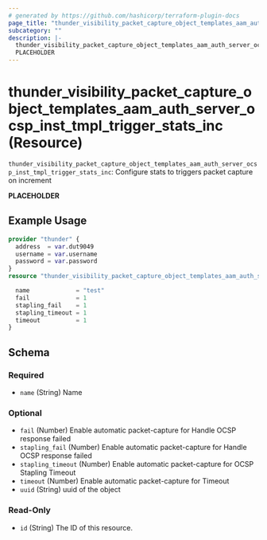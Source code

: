 ```yaml
---
# generated by https://github.com/hashicorp/terraform-plugin-docs
page_title: "thunder_visibility_packet_capture_object_templates_aam_auth_server_ocsp_inst_tmpl_trigger_stats_inc Resource - terraform-provider-thunder"
subcategory: ""
description: |-
  thunder_visibility_packet_capture_object_templates_aam_auth_server_ocsp_inst_tmpl_trigger_stats_inc: Configure stats to triggers packet capture on increment
  PLACEHOLDER
---
```


# thunder_visibility_packet_capture_object_templates_aam_auth_server_ocsp_inst_tmpl_trigger_stats_inc (Resource)

`thunder_visibility_packet_capture_object_templates_aam_auth_server_ocsp_inst_tmpl_trigger_stats_inc`: Configure stats to triggers packet capture on increment

__PLACEHOLDER__

## Example Usage

```terraform
provider "thunder" {
  address  = var.dut9049
  username = var.username
  password = var.password
}
resource "thunder_visibility_packet_capture_object_templates_aam_auth_server_ocsp_inst_tmpl_trigger_stats_inc" "thunder_visibility_packet_capture_object_templates_aam_auth_server_ocsp_inst_tmpl_trigger_stats_inc" {

  name             = "test"
  fail             = 1
  stapling_fail    = 1
  stapling_timeout = 1
  timeout          = 1
}
```

<!-- schema generated by tfplugindocs -->
## Schema

### Required

- `name` (String) Name

### Optional

- `fail` (Number) Enable automatic packet-capture for Handle OCSP response failed
- `stapling_fail` (Number) Enable automatic packet-capture for Handle OCSP response failed
- `stapling_timeout` (Number) Enable automatic packet-capture for OCSP Stapling Timeout
- `timeout` (Number) Enable automatic packet-capture for Timeout
- `uuid` (String) uuid of the object

### Read-Only

- `id` (String) The ID of this resource.


